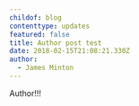 ```yaml
---
childof: blog
contenttype: updates
featured: false
title: Author post test
date: 2018-02-15T21:08:21.330Z
author:
  - James Minton
---
```

Author!!!
